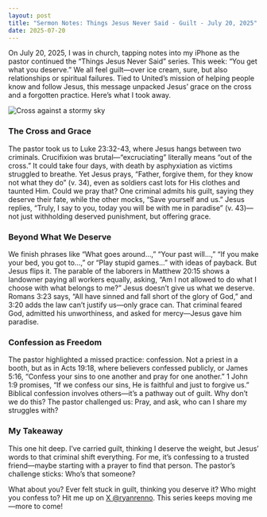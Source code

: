 ```yaml
---
layout: post
title: "Sermon Notes: Things Jesus Never Said - Guilt - July 20, 2025"
date: 2025-07-20
---
```


On July 20, 2025, I was in church, tapping notes into my iPhone as the pastor continued the “Things Jesus Never Said” series. This week: “You get what you deserve.” We all feel guilt—over ice cream, sure, but also relationships or spiritual failures. Tied to United’s mission of helping people know and follow Jesus, this message unpacked Jesus’ grace on the cross and a forgotten practice. Here’s what I took away.

![Cross against a stormy sky](/assets/images/cross-storm.jpg)

### The Cross and Grace

The pastor took us to Luke 23:32-43, where Jesus hangs between two criminals. Crucifixion was brutal—“excruciating” literally means “out of the cross.” It could take four days, with death by asphyxiation as victims struggled to breathe. Yet Jesus prays, “Father, forgive them, for they know not what they do” (v. 34), even as soldiers cast lots for His clothes and taunted Him. Could we pray that? One criminal admits his guilt, saying they deserve their fate, while the other mocks, “Save yourself and us.” Jesus replies, “Truly, I say to you, today you will be with me in paradise” (v. 43)—not just withholding deserved punishment, but offering grace.

### Beyond What We Deserve

We finish phrases like “What goes around…,” “Your past will…,” “If you make your bed, you got to…,” or “Play stupid games…” with ideas of payback. But Jesus flips it. The parable of the laborers in Matthew 20:15 shows a landowner paying all workers equally, asking, “Am I not allowed to do what I choose with what belongs to me?” Jesus doesn’t give us what we deserve. Romans 3:23 says, “All have sinned and fall short of the glory of God,” and 3:20 adds the law can’t justify us—only grace can. That criminal feared God, admitted his unworthiness, and asked for mercy—Jesus gave him paradise.

### Confession as Freedom

The pastor highlighted a missed practice: confession. Not a priest in a booth, but as in Acts 19:18, where believers confessed publicly, or James 5:16, “Confess your sins to one another and pray for one another.” 1 John 1:9 promises, “If we confess our sins, He is faithful and just to forgive us.” Biblical confession involves others—it’s a pathway out of guilt. Why don’t we do this? The pastor challenged us: Pray, and ask, who can I share my struggles with?

### My Takeaway

This one hit deep. I’ve carried guilt, thinking I deserve the weight, but Jesus’ words to that criminal shift everything. For me, it’s confessing to a trusted friend—maybe starting with a prayer to find that person. The pastor’s challenge sticks: Who’s that someone?

What about you? Ever felt stuck in guilt, thinking you deserve it? Who might you confess to? Hit me up on [X @ryanrenno](https://x.com/ryanrenno). This series keeps moving me—more to come!